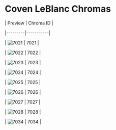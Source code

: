 # Coven LeBlanc Chromas


| Preview | Chroma ID |

|---------|-----------|

| ![7021](https://raw.communitydragon.org/latest/plugins/rcp-be-lol-game-data/global/default/v1/champion-chroma-images/7/7021.png) | 7021 |

| ![7022](https://raw.communitydragon.org/latest/plugins/rcp-be-lol-game-data/global/default/v1/champion-chroma-images/7/7022.png) | 7022 |

| ![7023](https://raw.communitydragon.org/latest/plugins/rcp-be-lol-game-data/global/default/v1/champion-chroma-images/7/7023.png) | 7023 |

| ![7024](https://raw.communitydragon.org/latest/plugins/rcp-be-lol-game-data/global/default/v1/champion-chroma-images/7/7024.png) | 7024 |

| ![7025](https://raw.communitydragon.org/latest/plugins/rcp-be-lol-game-data/global/default/v1/champion-chroma-images/7/7025.png) | 7025 |

| ![7026](https://raw.communitydragon.org/latest/plugins/rcp-be-lol-game-data/global/default/v1/champion-chroma-images/7/7026.png) | 7026 |

| ![7027](https://raw.communitydragon.org/latest/plugins/rcp-be-lol-game-data/global/default/v1/champion-chroma-images/7/7027.png) | 7027 |

| ![7028](https://raw.communitydragon.org/latest/plugins/rcp-be-lol-game-data/global/default/v1/champion-chroma-images/7/7028.png) | 7028 |

| ![7034](https://raw.communitydragon.org/latest/plugins/rcp-be-lol-game-data/global/default/v1/champion-chroma-images/7/7034.png) | 7034 |